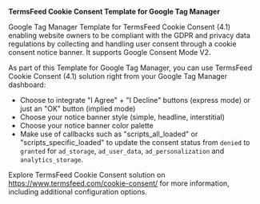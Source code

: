 **TermsFeed Cookie Consent Template for Google Tag Manager**

Google Tag Manager Template for TermsFeed Cookie Consent (4.1) enabling website owners to be compliant with the GDPR and privacy data regulations by collecting and handling user consent through a cookie consent notice banner. It supports Google Consent Mode V2.

As part of this Template for Google Tag Manager, you can use TermsFeed Cookie Consent (4.1) solution right from your Google Tag Manager dashboard:

- Choose to integrate "I Agree" + "I Decline" buttons (express mode) or just an "OK" button (implied mode)
- Choose your notice banner style (simple, headline, interstitial)
- Choose your notice banner color palette
- Make use of callbacks such as "scripts_all_loaded" or "scripts_specific_loaded" to update the consent status from `denied` to `granted` for `ad_storage`, `ad_user_data`, `ad_personalization` and `analytics_storage`.

Explore TermsFeed Cookie Consent solution on https://www.termsfeed.com/cookie-consent/ for more information, including additional configuration options.
